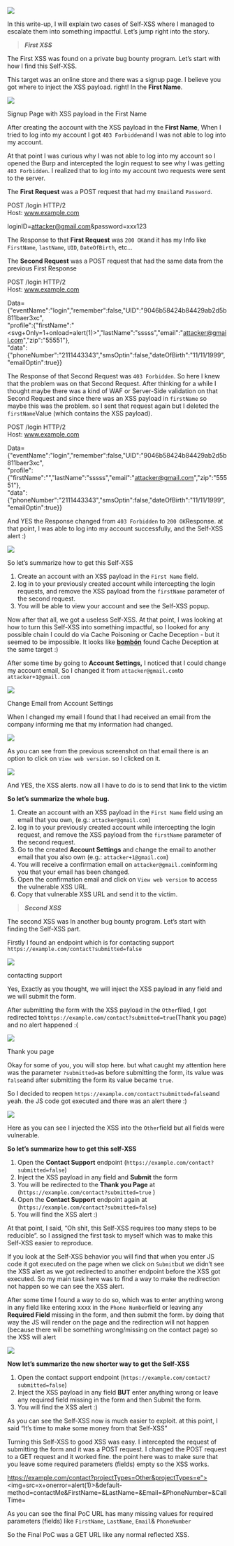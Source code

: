 

![](https://miro.medium.com/v2/resize:fit:700/1*aYtwufJdTF-HPPDzrbefrA.png)

In this write-up, I will explain two cases of Self-XSS where I managed to escalate them into something impactful. Let’s jump right into the story.

> **_First XSS_**

The First XSS was found on a private bug bounty program. Let’s start with how I find this Self-XSS.

This target was an online store and there was a signup page. I believe you got where to inject the XSS payload. right! In the **First Name**.

![](https://miro.medium.com/v2/resize:fit:700/1*Mht-b43NGaIqAGSAscZThA.png)

Signup Page with XSS payload in the First Name

After creating the account with the XSS payload in the **First Name**, When I tried to log into my account I got `403 Forbidden`and I was not able to log into my account.

At that point I was curious why I was not able to log into my account so I opened the Burp and intercepted the login request to see why I was getting `403 Forbidden`. I realized that to log into my account two requests were sent to the server.

The **First Request** was a POST request that had my `Email`and `Password`.

POST /login HTTP/2  
Host: www.example.com  
  
loginID=attacker@gmail.com&password=xxx123

The Response to that **First Request** was `200 OK`and it has my Info like `FirstName`, `lastName`, `UID`, `DateOfBirth`, etc…

The **Second Request** was a POST request that had the same data from the previous First Response

POST /login HTTP/2  
Host: www.example.com  
  
Data={"eventName":"login","remember":false,"UID":"9046b58424b84429ab2d5b811baer3xc",  
"profile":{"firstName":"<svg+Only=1+onload=alert(1)>","lastName":"sssss","email":"attacker@gmail.com","zip":"55551"},  
"data":{"phoneNumber":"2111443343","smsOptin":false,"dateOfBirth":"11/11/1999","emailOptin":true}}  

The Response of that Second Request was `403 Forbidden`. So here I knew that the problem was on that Second Request. After thinking for a while I thought maybe there was a kind of WAF or Server-Side validation on that Second Request and since there was an XSS payload in `firstName` so maybe this was the problem. so I sent that request again but I deleted the `firstName`Value (which contains the XSS payload).

POST /login HTTP/2  
Host: www.example.com  
  
Data={"eventName":"login","remember":false,"UID":"9046b58424b84429ab2d5b811baer3xc",  
"profile":{"firstName":"","lastName":"sssss","email":"attacker@gmail.com","zip":"55551"},  
"data":{"phoneNumber":"2111443343","smsOptin":false,"dateOfBirth":"11/11/1999","emailOptin":true}}

And YES the Response changed from `403 Forbidden` to `200 OK`Response. at that point, I was able to log into my account successfully, and the Self-XSS alert :)

![](https://miro.medium.com/v2/resize:fit:700/1*oVM3srdV3MqR0qfriaQkdA.png)

So let’s summarize how to get this Self-XSS

1. Create an account with an XSS payload in the `First Name` field.
2. log in to your previously created account while intercepting the login requests, and remove the XSS payload from the `firstName` parameter of the second request.
3. You will be able to view your account and see the Self-XSS popup.

Now after that all, we got a useless Self-XSS. At that point, I was looking at how to turn this Self-XSS into something impactful, so I looked for any possible chain I could do via Cache Poisoning or Cache Deception - but it seemed to be impossible. It looks like [**bombón**](https://twitter.com/bxmbn) found Cache Deception at the same target :)

After some time by going to **Account Settings,** I noticed that I could change my account email, So I changed it from `attacker@gmail.com`to `attacker+1@gmail.com`

![](https://miro.medium.com/v2/resize:fit:700/1*CapclBg-4Qsk-p8sA3rGgg.png)

Change Email from Account Settings

When I changed my email I found that I had received an email from the company informing me that my information had changed.

![](https://miro.medium.com/v2/resize:fit:700/1*YqAssIrckmzxa5p4kObWxg.png)

As you can see from the previous screenshot on that email there is an option to click on `View web version`. so I clicked on it.

![](https://miro.medium.com/v2/resize:fit:700/1*cNy9U9AWvF3E7Vwp5_5RwQ.png)

And YES, the XSS alerts. now all I have to do is to send that link to the victim

**So let’s summarize the whole bug.**

1. Create an account with an XSS payload in the `First Name` field using an email that you own, (e.g.: `attacker@gmail.com`)
2. log in to your previously created account while intercepting the login request, and remove the XSS payload from the `firstName` parameter of the second request.
3. Go to the created **Account Settings** and change the email to another email that you also own (e.g.: `attacker+1@gmail.com`)
4. You will receive a confirmation email on `attacker@gmail.com`informing you that your email has been changed.
5. Open the confirmation email and click on `View web version` to access the vulnerable XSS URL.
6. Copy that vulnerable XSS URL and send it to the victim.

> **_Second XSS_**

The second XSS was In another bug bounty program. Let’s start with finding the Self-XSS part.

Firstly I found an endpoint which is for contacting support `https://example.com/contact?submitted=false`

![](https://miro.medium.com/v2/resize:fit:700/1*cRmILtOqNITNDdJPM3YXEw.png)

contacting support

Yes, Exactly as you thought, we will inject the XSS payload in any field and we will submit the form.

After submitting the form with the XSS payload in the `Other`filed, I got redirected to`https://example.com/contact?submitted=true`(Thank you page) and no alert happened :(

![](https://miro.medium.com/v2/resize:fit:700/1*5LNbq3jcnaqlos4eSRe-5g.png)

Thank you page

Okay for some of you, you will stop here. but what caught my attention here was the parameter `?submitted=`as before submitting the form, its value was `false`and after submitting the form its value became `true`.

So I decided to reopen `https://example.com/contact?submitted=false`and yeah. the JS code got executed and there was an alert there :)

![](https://miro.medium.com/v2/resize:fit:700/1*hSvzuJis0ccCUSNy7weOrw.png)

Here as you can see I injected the XSS into the `Other`field but all fields were vulnerable.

**So let’s summarize how to get this self-XSS**

1. Open the **Contact Support** endpoint (`https://example.com/contact?submitted=false`)
2. Inject the XSS payload in any field and **Submit** the form
3. You will be redirected to the **Thank you Page** at (`https://example.com/contact?submitted=true` )
4. Open the **Contact Support** endpoint again at (`https://example.com/contact?submitted=false`)
5. You will find the XSS alert :)

At that point, I said, “Oh shit, this Self-XSS requires too many steps to be reducible”. so I assigned the first task to myself which was to make this Self-XSS easier to reproduce.

If you look at the Self-XSS behavior you will find that when you enter JS code it got executed on the page when we click on `Submit`but we didn’t see the XSS alert as we got redirected to another endpoint before the XSS got executed. So my main task here was to find a way to make the redirection not happen so we can see the XSS alert.

After some time I found a way to do so, which was to enter anything wrong in any field like entering xxxx in the `Phone Number`field or leaving any **Required Field** missing in the form, and then submit the form. by doing that way the JS will render on the page and the redirection will not happen (because there will be something wrong/missing on the contact page) so the XSS will alert

![](https://miro.medium.com/v2/resize:fit:700/1*DH98CBkXVOyJZUQbSNDQXQ.png)

**Now let’s summarize the new shorter way to get the Self-XSS**

1. Open the contact support endpoint (`https://example.com/contact?submitted=false`)
2. Inject the XSS payload in any field **BUT** enter anything wrong or leave any required field missing in the form and then Submit the form.
3. You will find the XSS alert :)

As you can see the Self-XSS now is much easier to exploit. at this point, I said “It’s time to make some money from that Self-XSS”

Turning this Self-XSS to good XSS was easy. I intercepted the request of submitting the form and it was a POST request. I changed the POST request to a GET request and it worked fine. the point here was to make sure that you leave some required parameters (fields) empty so the XSS works.

https://example.com/contact?projectTypes=Other&projectTypes=e"><img+src=x+onerror=alert(1)>&default-method=contactMe&FirstName=&LastName=&Email=&PhoneNumber=&CallTime=

As you can see the final PoC URL has many missing values for required parameters (fields) like `FirstName`, `LastName`, `Email`& `PhoneNumber`

So the Final PoC was a GET URL like any normal reflected XSS.

